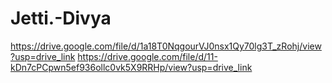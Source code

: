 # Jetti.-Divya


https://drive.google.com/file/d/1a18T0NqgourVJ0nsx1Qy70lg3T_zRohj/view?usp=drive_link
https://drive.google.com/file/d/11-kDn7cPCpwn5ef936ollc0vk5X9RRHp/view?usp=drive_link
